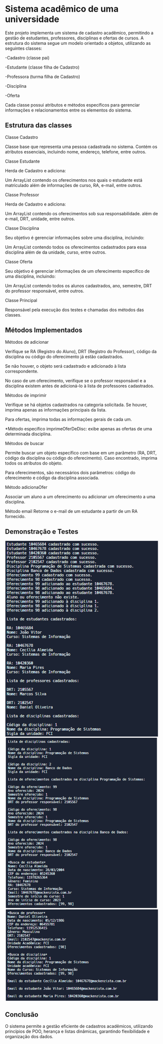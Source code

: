 
# Sistema acadêmico de uma universidade

Este projeto implementa um sistema de cadastro acadêmico, permitindo a gestão de estudantes, professores, disciplinas e ofertas de cursos. A estrutura do sistema segue um modelo orientado a objetos, utilizando as seguintes classes:

-Cadastro (classe pai)

-Estudante (classe filha de Cadastro)

-Professora (turma filha de Cadastro)

-Disciplina

-Oferta

Cada classe possui atributos e métodos específicos para gerenciar informações e relacionamentos entre os elementos do sistema.




## Estrutura das classes

Classe Cadastro

Classe base que representa uma pessoa cadastrada no sistema. Contém os atributos essenciais, incluindo nome, endereço, telefone, entre outros.

Classe Estudante

Herda de Cadastro e adiciona:

Um ArrayList contendo os oferecimentos nos quais o estudante está matriculado além de informações de curso, RA, e-mail, entre outros.

Classe Professor

Herda de Cadastro e adiciona:

Um ArrayList contendo os oferecimentos sob sua responsabilidade. além de e-mail, DRT, unidade, entre outros.

Classe Disciplina

Seu objetivo é gerenciar informações sobre uma disciplina, incluindo:

Um ArrayList contendo todos os oferecimentos cadastrados para essa disciplina além de da unidade, curso, entre outros.

Classe Oferta

Seu objetivo é gerenciar informações de um oferecimento específico de uma disciplina, incluindo:

Um ArrayList contendo todos os alunos cadastrados, ano, semestre, DRT do professor responsável, entre outros.

Classe Principal

Responsável pela execução dos testes e chamadas dos métodos das classes.

## Métodos Implementados


Métodos de adicionar

Verifique se RA (Registro do Aluno), DRT (Registro do Professor), código da disciplina ou código do oferecimento já estão cadastrados.

Se não houver, o objeto será cadastrado e adicionado à lista correspondente.

No caso de um oferecimento, verifique se o professor responsável e a disciplina existem antes de adicioná-lo à lista de professores cadastrados.

Métodos de imprimir

Verifique se há objetos cadastrados na categoria solicitada.
Se houver, imprima apenas as informações principais da lista.

Para ofertas, imprima todas as informações gerais de cada um.

*Método específico imprimeOferDeDisc: exibe apenas as ofertas de uma determinada disciplina.

Métodos de buscar

Permite buscar um objeto específico com base em um parâmetro (RA, DRT, código da disciplina ou código do oferecimento). Caso encontrado, imprima todos os atributos do objeto.

Para oferecimentos, são necessários dois parâmetros: código do oferecimento e código da disciplina associada.

Método adicionaOfer

Associar um aluno a um oferecimento ou adicionar um oferecimento a uma disciplina.

Método email
Retorne o e-mail de um estudante a partir de um RA fornecido.



## Demonstração e Testes

![Teste 1](https://github.com/Lns14/Universidade_java/blob/main/assets/teste_1.jpg)
![Teste 2](https://github.com/Lns14/Universidade_java/blob/main/assets/teste_2.jpg)
![Teste 3](https://github.com/Lns14/Universidade_java/blob/main/assets/teste_3.jpg)



## Conclusão

O sistema permite a gestão eficiente de cadastros acadêmicos, utilizando princípios de POO, herança e listas dinâmicas, garantindo flexibilidade e organização dos dados.
